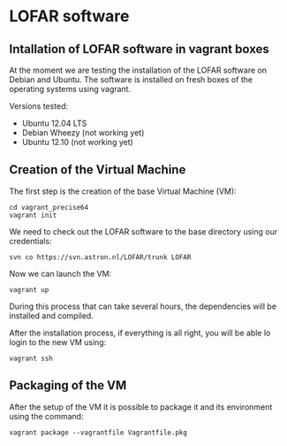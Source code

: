 
LOFAR software
==============

Intallation of LOFAR software in vagrant boxes
----------------------------------------------
 
At the moment we are testing the installation of the LOFAR software on Debian and Ubuntu. The software is installed on fresh boxes of the operating systems using vagrant.

Versions tested:
  * Ubuntu 12.04 LTS
  * Debian Wheezy (not working yet)
  * Ubuntu 12.10 (not working yet)

Creation of the Virtual Machine
-------------------------------

The first step is the creation of the base Virtual Machine (VM):
```
cd vagrant_precise64
vagrant init
```

We need to check out the LOFAR software to the base directory using our credentials:
```
svn co https://svn.astron.nl/LOFAR/trunk LOFAR
```

Now we can launch the VM:
```
vagrant up
```
During this process that can take several hours, the dependencies will be installed and compiled.

After the installation process, if everything is all right, you will be able lo login to the new VM using:
```
vagrant ssh
```

Packaging of the VM
-------------------

After the setup of the VM it is possible to package it and its environment using the command: 
```
vagrant package --vagrantfile Vagrantfile.pkg
```


